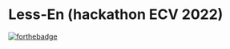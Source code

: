 # Less-En (hackathon ECV 2022)

[![forthebadge](http://forthebadge.com/images/badges/built-with-love.svg)](http://forthebadge.com)
